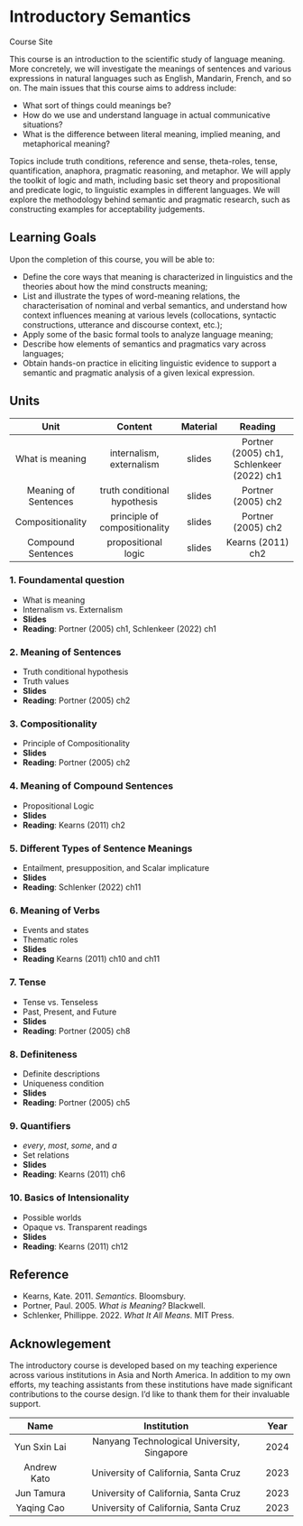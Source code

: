 # Introductory Semantics
Course Site

This course is an introduction to the scientific study of language meaning. More concretely, we will investigate the meanings of sentences and various expressions in natural languages such as English, Mandarin, French, and so on. The main issues that this course aims to address include: 

- What sort of things could meanings be? 
- How do we use and understand language in actual communicative situations?
- What is the difference between literal meaning, implied meaning, and metaphorical meaning? 

Topics include truth conditions, reference and sense, theta-roles, tense, quantification, anaphora, pragmatic reasoning, and metaphor.  We will apply the toolkit of logic and math, including basic set theory and propositional and predicate logic, to linguistic examples in different languages. We will explore the methodology behind semantic and pragmatic research, such as constructing examples for acceptability judgements.

## Learning Goals

Upon the completion of this course, you will be able to:

- Define the core ways that meaning is characterized in linguistics and the theories about how the mind constructs meaning;
- List and illustrate the types of word-meaning relations, the characterisation of nominal and verbal semantics, and understand how context influences meaning at various levels (collocations, syntactic constructions, utterance and discourse context, etc.);
- Apply some of the basic formal tools to analyze language meaning;
- Describe how elements of semantics and pragmatics vary across languages; 
- Obtain hands-on practice in eliciting linguistic evidence to support a semantic and pragmatic analysis of a given lexical expression.  

## Units 

| Unit                      | Content                         | Material      |  Reading    |
| :---:                     |    :----:                       |    :---:      |  :---:      |
|   What is meaning         |   internalism, externalism      |  slides       |  Portner (2005) ch1, Schlenkeer (2022) ch1  |
|  Meaning of Sentences     |   truth conditional hypothesis  |  slides       |  Portner (2005) ch2 |
|  Compositionality         |   principle of compositionality |  slides       |  Portner (2005) ch2 |
|  Compound Sentences       |   propositional logic           |  slides       |  Kearns (2011) ch2  |

### 1. Foundamental question

- What is meaning
- Internalism vs. Externalism
- **Slides**
- **Reading**: Portner (2005) ch1, Schlenkeer (2022) ch1

### 2. Meaning of Sentences

- Truth conditional hypothesis
- Truth values
- **Slides**
- **Reading**: Portner (2005) ch2

### 3. Compositionality 

- Principle of Compositionality
- **Slides**
- **Reading**: Portner (2005) ch2

### 4. Meaning of Compound Sentences

- Propositional Logic
- **Slides**
- **Reading**: Kearns (2011) ch2

### 5. Different Types of Sentence Meanings

- Entailment, presupposition, and Scalar implicature
- **Slides**
- **Reading**: Schlenker (2022) ch11

### 6. Meaning of Verbs

- Events and states
- Thematic roles
- **Slides**
- **Reading** Kearns (2011) ch10 and ch11

### 7. Tense

- Tense vs. Tenseless
- Past, Present, and Future
- **Slides**
- **Reading**: Portner (2005) ch8

### 8. Definiteness

- Definite descriptions
- Uniqueness condition
- **Slides**
- **Reading**: Portner (2005) ch5

### 9. Quantifiers 

- *every*, *most*, *some*, and *a* 
- Set relations
- **Slides**
- **Reading**: Kearns (2011) ch6

### 10. Basics of Intensionality

- Possible worlds
- Opaque vs. Transparent readings
- **Slides**
- **Reading**: Kearns (2011) ch12

## Reference

- Kearns, Kate. 2011. *Semantics*. Bloomsbury. 
- Portner, Paul. 2005. *What is Meaning?* Blackwell. 
- Schlenker, Phillippe. 2022. *What It All Means*. MIT Press.

## Acknowlegement 

The introductory course is developed based on my teaching experience across various institutions in Asia and North America. In addition to my own efforts, my teaching assistants from these institutions have made significant contributions to the course design. I’d like to thank them for their invaluable support. 

| Name      | Institution | Year     |
| :---:        |    :----:   |    :---:      |
|   Yun Sxin Lai    | Nanyang Technological University, Singapore       | 2024   |
|  Andrew Kato   | University of California, Santa Cruz  | 2023      |
|  Jun Tamura   | University of California, Santa Cruz  | 2023      |
| Yaqing Cao | University of California, Santa Cruz | 2023 |  

